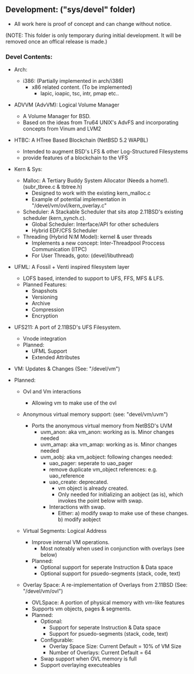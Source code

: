 ## Development: ("sys/devel" folder)
- All work here is proof of concept and can change without notice.

(NOTE: This folder is only temporary during initial development. It will be removed once
an offical release is made.)

### Devel Contents:
- Arch:
	- i386: (Partially implemented in arch/i386)
		- x86 related content. (To be implemented)
			- lapic, ioapic, tsc, intr, pmap etc..
			
- ADVVM (AdvVM): Logical Volume Manager
	- A Volume Manager for BSD.
	- Based on the ideas from Tru64 UNIX's AdvFS and incorporating concepts from Vinum and LVM2
				
- HTBC: A HTree Based Blockchain (NetBSD 5.2 WAPBL)
	- Intended to augment BSD's LFS & other Log-Structured Filesystems 
	- provide features of a blockchain to the VFS

- Kern & Sys:
	- Malloc: A Tertiary Buddy System Allocator (Needs a home!). (subr_tbree.c & tbtree.h)
		- Designed to work with the existing kern_malloc.c
		- Example of potential implementation in "/devel/vm/ovl/kern_overlay.c"
	- Scheduler: A Stackable Scheduler that sits atop 2.11BSD's existing scheduler (kern_synch.c).
		- Global Scheduler: Interface/API for other schedulers
		- Hybrid EDF/CFS Scheduler
	- Threading (Hybrid N:M Model): kernel & user threads
		- Implements a new concept: Inter-Threadpool Proccess Communication (ITPC)
		- For User Threads, goto: (devel/libuthread)

- UFML: A Fossil + Venti inspired filesystem layer 
	- LOFS based, intended to support to UFS, FFS, MFS & LFS.
  	- Planned Features:
  		- Snapshots
  		- Versioning
  		- Archive
  		- Compression
  		- Encryption

- UFS211: A port of 2.11BSD's UFS Filesystem.
	- Vnode integration
	- Planned:
		- UFML Support
		- Extended Attributes

- VM: Updates & Changes (See: "/devel/vm")
- Planned:
	- Ovl and Vm interactions
		- Allowing vm to make use of the ovl
	- Anonymous virtual memory support: (see: "devel/vm/uvm")
		- Ports the anonymous virtual memory from NetBSD's UVM 
			- uvm_anon: aka vm_anon: working as is. Minor changes needed
			- uvm_amap: aka vm_amap: working as is. Minor changes needed
			- uvm_aobj: aka vm_aobject: following changes needed:
				- uao_pager: seperate to uao_pager
				- remove duplicate vm_object references: e.g. uao_reference
				- uao_create: deprecated.
					- vm object is already created.  
					- Only needed for initializing an aobject (as is), which invokes the point below with swap. 
				- Interactions with swap.
					- Either:
						 a) modify swap to make use of these changes. 
						 b) modify aobject
						 
	- Virtual Segments: Logical Address
		- Improve internal VM operations.
			- Most noteably when used in conjunction with overlays (see below)
		- Planned:
			- Optional support for seperate Instruction & Data space
			- Optional support for psuedo-segments (stack, code, text)
				
	- Overlay Space: A re-implementation of Overlays from 2.11BSD (See: "/devel/vm/ovl")
		- OVLSpace: A portion of physical memory with vm-like features 
		- Supports vm objects, pages & segments.
		- Planned:
			- Optional:
				- Support for seperate Instruction & Data space
				- Support for psuedo-segments (stack, code, text)
			- Configurable:
				- Overlay Space Size: Current Default = 10% of VM Size
				- Number of Overlays: Current Default = 64
			- Swap support when OVL memory is full
			- Support overlaying executeables
